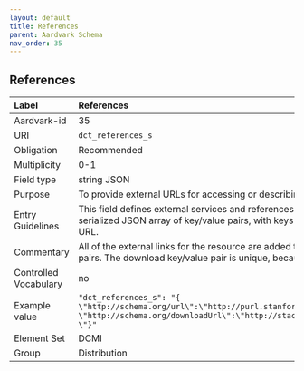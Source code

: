 ```yaml
---
layout: default
title: References
parent: Aardvark Schema
nav_order: 35
---
```


## References

| Label                 | References                                                                                                                                                                                                       |
|:----------------------|:-----------------------------------------------------------------------------------------------------------------------------------------------------------------------------------------------------------------|
| Aardvark-id           | 35                                                                                                                                                                                                               |
| URI                   | `dct_references_s`                                                                                                                                                                                               |
| Obligation            | Recommended                                                                                                                                                                                                      |
| Multiplicity          | 0-1                                                                                                                                                                                                              |
| Field type            | string JSON                                                                                                                                                                                                      |
| Purpose               | To provide external URLs for accessing or describing the resource                                                                                                                                                |
| Entry Guidelines      | This field defines external services and references using the CatInterOp approach. The field value is a serialized JSON array of key/value pairs, with keys representing XML namespace URI's and values the URL. |
| Commentary            | All of the external links for the resource are added to This field as a serialized JSON array of key/value pairs. The download key/value pair is unique, because the value can be an array.                      |
| Controlled Vocabulary | no                                                                                                                                                                                                               |
| Example value         | ```"dct_references_s": "{```<br>```\"http://schema.org/url\":\"http://purl.stanford.edu/bm662dm5913\",```<br>```\"http://schema.org/downloadUrl\":\"http://stacks.stanford.edu/file/druid:bm662dm5913/data.zip```<br>```\"}"```                      |
| Element Set           | DCMI                                                                                                                                                                                                             |
| Group                 | Distribution                                                                                                                                                                                                     |
